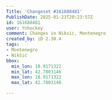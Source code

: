 ```yaml
---
Title: 'Changeset #161688481'
PublishDate: 2025-01-23T20:23:57Z
id: 161688481
user: Ynhockey
comment: Changes in Niksic, Montenegro
created_by: iD 2.30.4
tags:
- Montenegro
- Nikšić
bbox:
  min_lon: 18.9171322
  min_lat: 42.7803146
  max_lon: 18.9171322
  max_lat: 42.7803146

---
```

